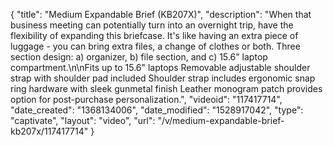 {
    "title": "Medium Expandable Brief (KB207X)",
    "description": "When that business meeting can potentially turn into an overnight trip, have the flexibility of expanding this briefcase.  It's like having an extra piece of luggage - you can bring extra files, a change of clothes or both. Three section design: a) organizer, b) file section, and c) 15.6\" laptop compartment.\n\nFits up to 15.6\" laptops Removable adjustable shoulder strap with shoulder pad included Shoulder strap includes ergonomic snap ring hardware with sleek gunmetal finish Leather monogram patch provides option for post-purchase personalization.",
    "videoid": "117417714",
    "date_created": "1368134006",
    "date_modified": "1528917042",
    "type": "captivate",
    "layout": "video",
    "url": "\/v\/medium-expandable-brief-kb207x\/117417714"
}